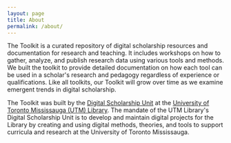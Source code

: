```yaml
---
layout: page
title: About
permalink: /about/
---
```

The Toolkit is a curated repository of digital scholarship resources and documentation for research and teaching. It includes workshops on how to gather, analyze, and publish research data using various tools and methods. We built the toolkit to provide detailed documentation on how each tool can be used in a scholar's research and pedagogy regardless of experience or qualifications. Like all toolkits, our Toolkit will grow over time as we examine emergent trends in digital scholarship.

The Toolkit was built by the [Digital Scholarship Unit](https://library.utm.utoronto.ca/research/digital-scholarship) at the [University of Toronto Mississauga (UTM) Library](https://library.utm.utoronto.ca/). The mandate of the UTM Library's Digital Scholarship Unit is to develop and maintain digital projects for the Library by creating and using digital methods, theories, and tools to support curricula and research at the University of Toronto Mississauga.
